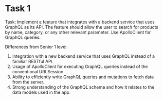 # Task 1

Task: Implement a feature that integrates with a backend service that uses
GraphQL as its API. The feature should allow the user to search for products by
name, category, or any other relevant parameter. Use ApolloClient for GraphQL
queries.

Differences from Senior 1 level:

1. Integration with a new backend service that uses GraphQL instead of a
   familiar RESTful API.
2. Usage of ApolloClient for executing GraphQL queries instead of the
   conventional URLSession.
3. Ability to efficiently write GraphQL queries and mutations to fetch data from
   the server.
4. Strong understanding of the GraphQL schema and how it relates to the data
   models used in the app.
